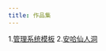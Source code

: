 ```yaml
---
title: 作品集
---
```

1.[管理系统模板](https://sjoooo123.gitee.io/admin-pc/)
2.[安哈仙人洞](https://sjoooo123.gitee.io/website-ah/)
